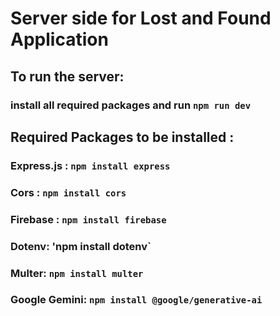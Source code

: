 # Server side for Lost and Found Application

## To run the server:
### install all required packages and run `npm run dev`

## Required Packages to be installed :

### Express.js : `npm install express`
### Cors : `npm install cors`
### Firebase : `npm install firebase`
### Dotenv: 'npm install dotenv`
### Multer: `npm install multer`
### Google Gemini: `npm install @google/generative-ai`
